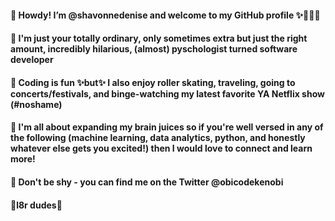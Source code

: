 #### 🌻 Howdy! I’m @shavonnedenise and welcome to my GitHub profile ✨🌸🌈🦋
#### 🌻 I'm just your totally ordinary, only sometimes extra but just the right amount, incredibly hilarious, (almost) pyschologist turned software developer
#### 🌻 Coding is fun ✨but✨ I also enjoy roller skating, traveling, going to concerts/festivals, and binge-watching my latest favorite YA Netflix show (#noshame)
#### 🌻 I'm all about expanding my brain juices so if you're well versed in any of the following (machine learning, data analytics, python, and honestly whatever else gets you excited!) then I would love to connect and learn more!
#### 🌻 Don't be shy - you can find me on the Twitter @obicodekenobi
#### 🌻l8r dudes🌻

<!---
shavonnedenise/shavonnedenise is a ✨ special ✨ repository because its `README.md` (this file) appears on your GitHub profile.
You can click the Preview link to take a look at your changes.
--->
